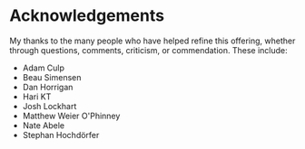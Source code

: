 # Acknowledgements

My thanks to the many people who have helped refine this offering, whether through questions, comments, criticism, or commendation. These include:

- Adam Culp
- Beau Simensen
- Dan Horrigan
- Hari KT
- Josh Lockhart
- Matthew Weier O'Phinney
- Nate Abele
- Stephan Hochdörfer

